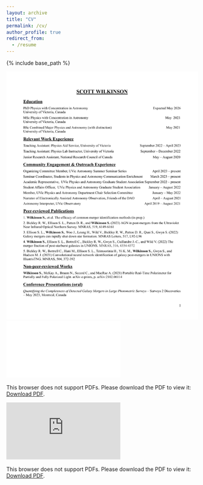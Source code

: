 ```yaml
---
layout: archive
title: "CV"
permalink: /cv/
author_profile: true
redirect_from:
  - /resume
---
```


{% include base_path %}


<img src="/files/cv.pdf">

<object data="/files/cv.pdf" type="application/pdf">
    <embed src="/files/cv.pdf">
        <p>This browser does not support PDFs. Please download the PDF to view it: <a href="https://sj-wilkinson.github.io/files/cv.pdf">Download PDF</a>.</p>
    </embed>
</object>


<object data="https://sj-wilkinson.github.io/files/cv.pdf" type="application/pdf">
    <embed src="https://sj-wilkinson.github.io/files/cv.pdf">
        <p>This browser does not support PDFs. Please download the PDF to view it: <a href="https://sj-wilkinson.github.io/files/cv.pdf">Download PDF</a>.</p>
    </embed>
</object>




<!---

Education
======
* B.S. in GitHub, GitHub University, 2012
* M.S. in Jekyll, GitHub University, 2014
* Ph.D in Version Control Theory, GitHub University, 2018 (expected)

Work experience
======
* Summer 2015: Research Assistant
  * Github University
  * Duties included: Tagging issues
  * Supervisor: Professor Git

* Fall 2015: Research Assistant
  * Github University
  * Duties included: Merging pull requests
  * Supervisor: Professor Hub
  
Skills
======
* Skill 1
* Skill 2
  * Sub-skill 2.1
  * Sub-skill 2.2
  * Sub-skill 2.3
* Skill 3

Publications
======
  <ul>{% for post in site.publications %}
    {% include archive-single-cv.html %}
  {% endfor %}</ul>
  
Talks
======
  <ul>{% for post in site.talks %}
    {% include archive-single-talk-cv.html %}
  {% endfor %}</ul>
  
Teaching
======
  <ul>{% for post in site.teaching %}
    {% include archive-single-cv.html %}
  {% endfor %}</ul>
  
Service and leadership
======
* Currently signed in to 43 different slack teams
-->